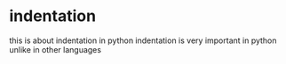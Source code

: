 # indentation
this is about indentation in python
indentation is very important in python unlike in other languages
